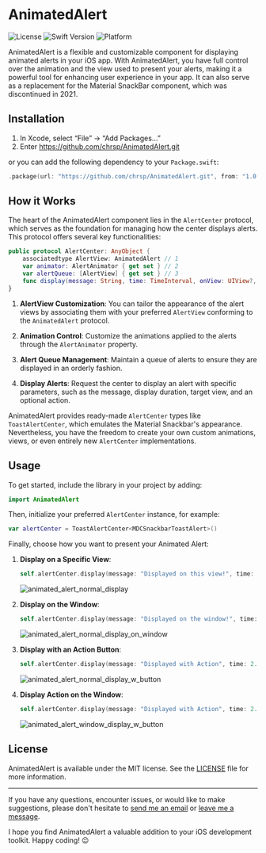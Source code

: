 # AnimatedAlert

![License](https://img.shields.io/github/license/chrsp/AnimatedAlert) ![Swift Version](https://img.shields.io/badge/swift-5.5-orange.svg) ![Platform](https://img.shields.io/badge/platform-iOS%2013%2B-blue.svg)

AnimatedAlert is a flexible and customizable component for displaying animated alerts in your iOS app. With AnimatedAlert, you have full control over the animation and the view used to present your alerts, making it a powerful tool for enhancing user experience in your app. It can also serve as a replacement for the Material SnackBar component, which was discontinued in 2021.

## Installation

1. In Xcode, select “File” → “Add Packages...”
1. Enter https://github.com/chrsp/AnimatedAlert.git

or you can add the following dependency to your `Package.swift`:

```swift
.package(url: "https://github.com/chrsp/AnimatedAlert.git", from: "1.0.0")
```

## How it Works

The heart of the AnimatedAlert component lies in the `AlertCenter` protocol, which serves as the foundation for managing how the center displays alerts. This protocol offers several key functionalities:

```swift
public protocol AlertCenter: AnyObject {
    associatedtype AlertView: AnimatedAlert // 1
    var animator: AlertAnimator { get set } // 2
    var alertQueue: [AlertView] { get set } // 3
    func display(message: String, time: TimeInterval, onView: UIView?, action: ToastAction?) // 4
}
```

1. **AlertView Customization**:
   You can tailor the appearance of the alert views by associating them with your preferred `AlertView` conforming to the `AnimatedAlert` protocol.

2. **Animation Control**:
   Customize the animations applied to the alerts through the `AlertAnimator` property.

3. **Alert Queue Management**:
   Maintain a queue of alerts to ensure they are displayed in an orderly fashion.

4. **Display Alerts**:
   Request the center to display an alert with specific parameters, such as the message, display duration, target view, and an optional action.

AnimatedAlert provides ready-made `AlertCenter` types like `ToastAlertCenter`, which emulates the Material Snackbar's appearance. Nevertheless, you have the freedom to create your own custom animations, views, or even entirely new `AlertCenter` implementations.

## Usage

To get started, include the library in your project by adding:

```swift
import AnimatedAlert
```

Then, initialize your preferred `AlertCenter` instance, for example:

```swift
var alertCenter = ToastAlertCenter<MDCSnackbarToastAlert>()
```

Finally, choose how you want to present your Animated Alert:

1. **Display on a Specific View**:

   ```swift
   self.alertCenter.display(message: "Displayed on this view!", time: 1.0, onView: self.view)
   ```

   ![animated_alert_normal_display](https://github.com/chrsp/ToastAlert/assets/2355749/0a8fd13b-3010-4c88-9a90-9aecc3eaaade)

2. **Display on the Window**:

   ```swift
   self.alertCenter.display(message: "Displayed on the window!", time: 1.0, onView: nil)
   ```

   ![animated_alert_normal_display_on_window](https://github.com/chrsp/ToastAlert/assets/2355749/3fa2ec95-857c-4d68-83f7-bdf76ea7be8b)

3. **Display with an Action Button**:

   ```swift
   self.alertCenter.display(message: "Displayed with Action", time: 2.0, onView: self.view, action: action)
   ```

   ![animated_alert_normal_display_w_button](https://github.com/chrsp/ToastAlert/assets/2355749/f419dd19-da88-46bf-b592-5609a9f5bdaa)

4. **Display Action on the Window**:

   ```swift
   self.alertCenter.display(message: "Displayed with Action", time: 2.0, onView: nil, action: action)
   ```

   ![animated_alert_window_display_w_button](https://github.com/chrsp/ToastAlert/assets/2355749/69dd6af1-02e6-4ddf-9316-70e67283a3b4)

## License

AnimatedAlert is available under the MIT license. See the [LICENSE](LICENSE) file for more information.

---

If you have any questions, encounter issues, or would like to make suggestions, please don't hesitate to [send me an email](mailto:chrspx@gmail.com) or [leave me a message](https://twitter.com/ch0Rx).

I hope you find AnimatedAlert a valuable addition to your iOS development toolkit. Happy coding! 😉

